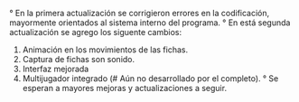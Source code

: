 ° En la primera actualización se corrigieron errores en la codificación, mayormente orientados al sistema interno del programa.
° En está segunda actualización se agrego los siguente cambios:
  1. Animación en los movimientos de las fichas.
  2. Captura de fichas son sonido.
  3. Interfaz mejorada
  4.  Multijugador integrado (# Aún no desarrollado por el completo).
° Se esperan a mayores mejoras y actualizaciones a seguir.
